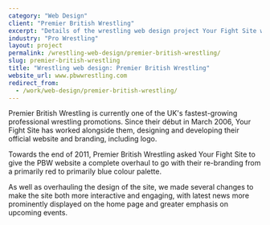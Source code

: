 ```yaml
---
category: "Web Design"
client: "Premier British Wrestling"
excerpt: "Details of the wrestling web design project Your Fight Site worked on with Premier British Wrestling."
industry: "Pro Wrestling"
layout: project
permalink: /wrestling-web-design/premier-british-wrestling/
slug: premier-british-wrestling
title: "Wrestling web design: Premier British Wrestling"
website_url: www.pbwwrestling.com
redirect_from:
  - /work/web-design/premier-british-wrestling/
---
```

<p>Premier British Wrestling is currently one of the UK's fastest-growing professional wrestling promotions. Since their début in March 2006, Your Fight Site has worked alongside them, designing and developing their official website and branding, including logo.</p>
<p>Towards the end of 2011, Premier British Wrestling asked Your Fight Site to give the PBW website a complete overhaul to go with their re-branding from a primarily red to primarily blue colour palette.</p>
<p>As well as overhauling the design of the site, we made several changes to make the site both more interactive and engaging, with latest news more prominently displayed on the home page and greater emphasis on upcoming events.</p>
